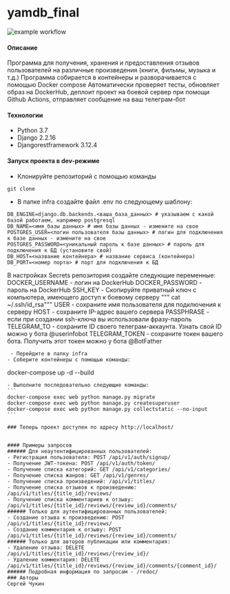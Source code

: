 # yamdb_final


![example workflow](https://github.com/ChukSerg/yamdb_final/actions/workflows/yamdb_workflow.yml/badge.svg)

#### Описание
Программа для получения, хранения и предоставления отзывов пользователей на различные произведения (книги, фильмы, музыка и т.д.)
Программа собирается в контейнеры и разворачивается с помощью Docker compose
Автоматически проверяет тесты, обновляет образ на DockerHub, деплоит проект на боевой сервер при помощи Github Actions, отправляет 
сообщение на ваш телеграм-бот
#### Технологии
- Python 3.7
- Django 2.2.16
- Djangorestframework 3.12.4
#### Запуск проекта в dev-режиме
- Клонируйте репозиторий с помощью команды
````
git clone
````

- В папке infra создайте файл .env по следующему шаблону:
````
DB_ENGINE=django.db.backends.<ваша_база_данных> # указываем с какой базой работаем, например postgresql
DB_NAME=<имя_базы данных> # имя базы данных - измените на свое
POSTGRES_USER=<логин пользователя базы данных> # логин для подключения к базе данных - измените на свое
POSTGRES_PASSWORD=<уникальный пароль к базе данных> # пароль для подключения к БД (установите свой)
DB_HOST=<название контейнера> # название сервиса (контейнера)
DB_PORT=<номер порта> # порт для подключения к БД
```` 
В настройках Secrets репозитория создайте следующие переменные:
DOCKER_USERNAME - логин на DockerHub
DOCKER_PASSWORD - пароль на DockerHub
SSH_KEY - Скопируйте приватный ключ с компьютера, имеющего доступ к боевому серверу
""" cat ~/.ssh/id_rsa"""
USER - сохраните имя пользователя для подключения к серверу
HOST - сохраните IP-адрес вашего сервера
PASSPHRASE - если при создании ssh-ключа вы использовали фразу-пароль
TELEGRAM_TO - сохраните ID своего телеграм-аккаунта. Узнать свой ID можно у бота @userinfobot
TELEGRAM_TOKEN - сохраните токен вашего бота. Получить этот токен можно у бота @BotFather
````
 - Перейдите в папку infra
- Соберите контейнеры с помощью команды:
````
docker-compose up -d --build
````
- Выполните последовательно следующие команды:
```
docker-compose exec web python manage.py migrate
docker-compose exec web python manage.py createsuperuser
docker-compose exec web python manage.py collectstatic --no-input
```

### Теперь проект доступен по адресу http://localhost/


#### Примеры запросов
###### Для неаутентифицированных пользователей:
- Регистрация пользователя: POST /api/v1/auth/signup/
- Получение JWT-токена: POST /api/v1/auth/token/
- Получение списка категорий: GET /api/v1/categories/
- Получение списка жанров: GET /api/v1/genres/
- Получение списка произведений: /api/v1/titles/
- Получение списка отзывов к произведению: /api/v1/titles/{title_id}/reviews/
- Получение списка комментариев к отзыву: /api/v1/titles/{title_id}/reviews/{review_id}/comments/
###### Только для аутентифицированных пользователей:
- Создание отзыва к произведению: POST /api/v1/titles/{title_id}/reviews/
- Создание комментария к отзыву: POST /api/v1/titles/{title_id}/reviews/{review_id}/comments/
###### Только для авторов публикации или комментария:
- Удаление отзыва: DELETE /api/v1/titles/{title_id}/reviews/{review_id}/
- Удаление комментария: DELETE /api/v1/titles/{title_id}/reviews/{review_id}/comments/{comment_id}/
###### Подробная информация по запросам - /redoc/
### Авторы
Сергей Чукин
